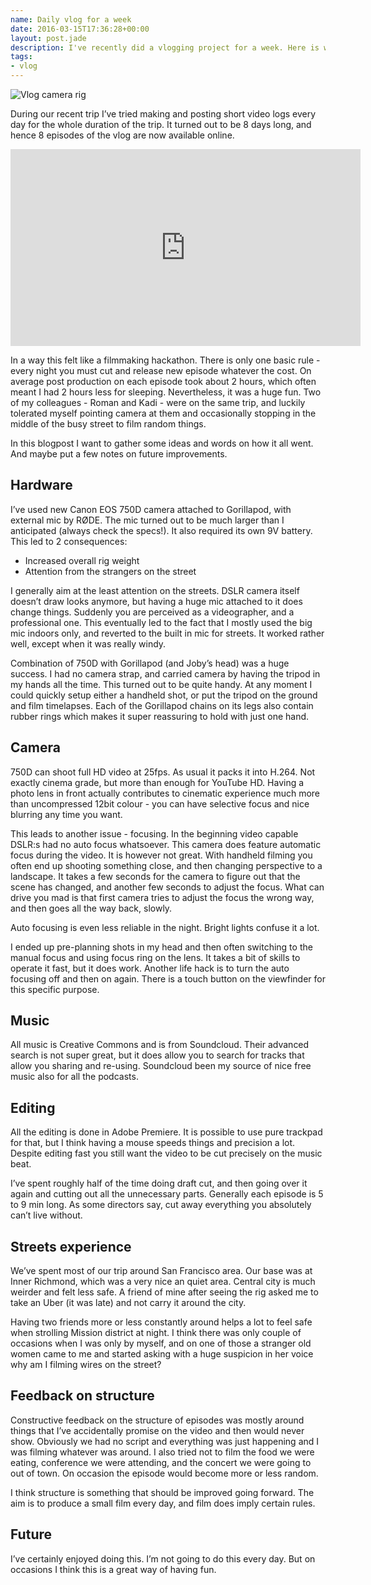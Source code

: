 ```yaml
---
name: Daily vlog for a week
date: 2016-03-15T17:36:28+00:00
layout: post.jade
description: I've recently did a vlogging project for a week. Here is what I learned, what kind of camera gear I've used, and what will be improved in the future.
tags:
- vlog
---
```


<img src="https://alexsavin.me/photos/2016-03-15-vlog-rig.jpg" class="featured" alt="Vlog camera rig">

During our recent trip I’ve tried making and posting short video logs every day for the whole duration of the trip. It turned out to be 8 days long, and hence 8 episodes of the vlog are now available online.

<iframe width="560" height="315" src="https://www.youtube.com/embed/videoseries?list=PL3fggrVyKDl-83Ss_MJ7GnM3e-Y66ABFq" frameborder="0" allowfullscreen></iframe>

In a way this felt like a filmmaking hackathon. There is only one basic rule - every night you must cut and release new episode whatever the cost. On average post production on each episode took about 2 hours, which often meant I had 2 hours less for sleeping. Nevertheless, it was a huge fun. Two of my colleagues - Roman and Kadi - were on the same trip, and luckily tolerated myself pointing camera at them and occasionally stopping in the middle of the busy street to film random things.

In this blogpost I want to gather some ideas and words on how it  all went. And maybe put a few notes on future improvements.

## Hardware

I’ve used new Canon EOS 750D camera attached to Gorillapod, with external mic by RØDE. The mic turned out to be much larger than I anticipated (always check the specs!). It also required its own 9V battery. This led to 2 consequences:

* Increased overall rig weight
* Attention from the strangers on the street

I generally aim at the least attention on the streets. DSLR camera itself doesn’t draw looks anymore, but having a huge mic attached to it does change things. Suddenly you are perceived as a videographer, and a professional one. This eventually led to the fact that I mostly used the big mic indoors only, and reverted to the built in mic for streets. It worked rather well, except when it was really windy.

Combination of 750D with Gorillapod (and Joby’s head) was a huge success. I had no camera strap, and carried camera by having the tripod in my hands all the time. This turned out to be quite handy. At any moment I could quickly setup either a handheld shot, or put the tripod on the ground and film timelapses. Each of the Gorillapod chains on its legs also contain rubber rings which makes it super reassuring to hold with just one hand.

## Camera

750D can shoot full HD video at 25fps. As usual it packs it into H.264. Not exactly cinema grade, but more than enough for YouTube HD. Having a photo lens in front actually contributes to cinematic experience much more than uncompressed 12bit colour - you can have selective focus and nice blurring any time you want. 

This leads to another issue - focusing. In the beginning video capable DSLR:s had no auto focus whatsoever. This camera does feature automatic focus during the video. It is however not great. With handheld filming you often end up shooting something close, and then changing perspective to a landscape. It takes a few seconds for the camera to figure out that the scene has changed, and another few seconds to adjust the focus. What can drive you mad is that first camera tries to adjust the focus the wrong way, and then goes all the way back, slowly.

Auto focusing is even less reliable in the night. Bright lights confuse it a lot.

I ended up pre-planning shots in my head and then often switching to the manual focus and using focus ring on the lens. It takes a bit of skills to operate it fast, but it does work. Another life hack is to turn the auto focusing off and then on again. There is a touch button on the viewfinder for this specific purpose.

## Music

All music is Creative Commons and is from Soundcloud. Their advanced search is not super great, but it does allow you to search for tracks that allow you sharing and re-using. Soundcloud been my source of nice free music also for all the podcasts.

## Editing

All the editing is done in Adobe Premiere. It is possible to use pure trackpad for that, but I think having a mouse speeds things and precision a lot. Despite editing fast you still want the video to be cut precisely on the music beat.

I’ve spent roughly half of the time doing draft cut, and then going over it again and cutting out all the unnecessary parts. Generally each episode is 5 to 9 min long. As some directors say, cut away everything you absolutely can’t live without.

## Streets experience

We’ve spent most of our trip around San Francisco area. Our base was at Inner Richmond, which was a very nice an quiet area. Central city is much weirder and felt less safe. A friend of mine after seeing the rig asked me to take an Uber (it was late) and not carry it around the city.

Having two friends more or less constantly around helps a lot to feel safe when strolling Mission district at night. I think there was only couple of occasions when I was only by myself, and on one of those a stranger old women came to me and started asking with a huge suspicion in her voice why am I filming wires on the street?

## Feedback on structure

Constructive feedback on the structure of episodes was mostly around things that I’ve accidentally promise on the video and then would never show. Obviously we had no script and everything was just happening and I was filming whatever was around. I also tried not to film the food we were eating, conference we were attending, and the concert we were going to out of town. On occasion the episode would become more or less random.

I think structure is something that should be improved going forward. The aim is to produce a small film every day, and film does imply certain rules.

## Future

I’ve certainly enjoyed doing this. I’m not going to do this every day. But on occasions I think this is a great way of having fun.

